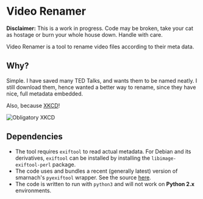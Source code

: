 # Video Renamer

**Disclaimer:** This is a work in progress. Code may be broken, take your cat as hostage or burn your whole house down. Handle with care.

Video Renamer is a tool to rename video files according to their meta data.

## Why?

Simple. I have saved many TED Talks, and wants them to be named neatly. I still download them, hence wanted a better way to rename, since they have nice, full metadata embedded.

Also, because [XKCD](http://www.xkcd.com)!

![Obligatory XKCD](https://imgs.xkcd.com/comics/automation.png)

## Dependencies

- The tool requires `exiftool` to read actual metadata. For Debian and its derivatives, `exiftool` can be installed by installing the `libimage-exiftool-perl` package.
- The code uses and bundles a recent (generally latest) version of smarnach's `pyexiftool` wrapper. See the source [here](https://github.com/smarnach/pyexiftool).
- The code is written to run with `python3` and will not work on **Python 2.x** environments.
